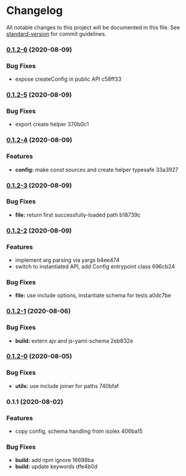 # Changelog

All notable changes to this project will be documented in this file. See [standard-version](https://github.com/conventional-changelog/standard-version) for commit guidelines.

### [0.1.2-6](///compare/v0.1.2-5...v0.1.2-6) (2020-08-09)


### Bug Fixes

* expose createConfig in public API c58ff33

### [0.1.2-5](///compare/v0.1.2-4...v0.1.2-5) (2020-08-09)


### Bug Fixes

* export create helper 370b0c1

### [0.1.2-4](///compare/v0.1.2-3...v0.1.2-4) (2020-08-09)


### Features

* **config:** make const sources and create helper typesafe 33a3927

### [0.1.2-3](///compare/v0.1.2-2...v0.1.2-3) (2020-08-09)


### Bug Fixes

* **file:** return first successfully-loaded path b18739c

### [0.1.2-2](///compare/v0.1.2-1...v0.1.2-2) (2020-08-09)


### Features

* implement arg parsing via yargs b4ee474
* switch to instantiated API, add Config entrypoint class 696cb24


### Bug Fixes

* **file:** use include options, instantiate schema for tests a0dc7be

### [0.1.2-1](///compare/v0.1.2-0...v0.1.2-1) (2020-08-06)


### Bug Fixes

* **build:** extern ajv and js-yaml-schema 2eb832e

### [0.1.2-0](///compare/v0.1.1...v0.1.2-0) (2020-08-05)


### Bug Fixes

* **utils:** use include joiner for paths 740bfaf

### 0.1.1 (2020-08-02)


### Features

* copy config, schema handling from isolex 406ba15


### Bug Fixes

* **build:** add npm ignore 16698ba
* **build:** update keywords dfe4b0d
